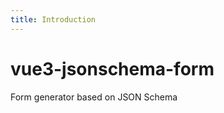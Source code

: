 ```yaml
---
title: Introduction
---
```


# vue3-jsonschema-form

Form generator based on JSON Schema
<Badge type="info" text="vuejs3" />
<Badge type="info" text="json-schema" />
<Badge type="info" text="ui-library" />
<Badge type="info" text="form" />